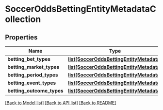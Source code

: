 # SoccerOddsBettingEntityMetadataCollection

## Properties
Name | Type | Description | Notes
------------ | ------------- | ------------- | -------------
**betting_bet_types** | [**list[SoccerOddsBettingEntityMetadata]**](SoccerOddsBettingEntityMetadata.md) |  | [optional] 
**betting_market_types** | [**list[SoccerOddsBettingEntityMetadata]**](SoccerOddsBettingEntityMetadata.md) |  | [optional] 
**betting_period_types** | [**list[SoccerOddsBettingEntityMetadata]**](SoccerOddsBettingEntityMetadata.md) |  | [optional] 
**betting_event_types** | [**list[SoccerOddsBettingEntityMetadata]**](SoccerOddsBettingEntityMetadata.md) |  | [optional] 
**betting_outcome_types** | [**list[SoccerOddsBettingEntityMetadata]**](SoccerOddsBettingEntityMetadata.md) |  | [optional] 

[[Back to Model list]](../README.md#documentation-for-models) [[Back to API list]](../README.md#documentation-for-api-endpoints) [[Back to README]](../README.md)

